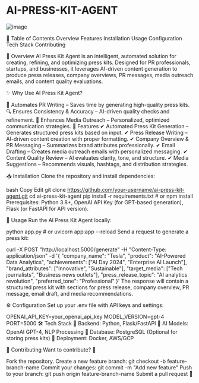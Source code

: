 # AI-PRESS-KIT-AGENT
![image](https://github.com/user-attachments/assets/092ec9ad-3d3a-4aba-9076-699ee9a0e919)

📌 Table of Contents
Overview
Features
Installation
Usage
Configuration
Tech Stack
Contributing

🔹 Overview
AI Press Kit Agent is an intelligent, automated solution for creating, refining, and optimizing press kits. Designed for PR professionals, startups, and businesses, it leverages AI-driven content generation to produce press releases, company overviews, PR messages, media outreach emails, and content quality evaluations.

✨ Why Use AI Press Kit Agent?

📢 Automates PR Writing – Saves time by generating high-quality press kits.
🔍 Ensures Consistency & Accuracy – AI-driven quality checks and refinement.
🚀 Enhances Media Outreach – Personalized, optimized communication strategies.
🚀 Features
✔ Automated Press Kit Generation – Generates structured press kits based on input.
✔ Press Release Writing – AI-driven content creation with proper formatting.
✔ Company Overview & PR Messaging – Summarizes brand attributes professionally.
✔ Email Drafting – Creates media outreach emails with personalized messaging.
✔ Content Quality Review – AI evaluates clarity, tone, and structure.
✔ Media Suggestions – Recommends visuals, hashtags, and distribution strategies.

📥 Installation
Clone the repository and install dependencies:

bash
Copy
Edit
git clone https://github.com/your-username/ai-press-kit-agent.git
cd ai-press-kit-agent
pip install -r requirements.txt  # or npm install
Prerequisites: Python 3.8+, OpenAI API Key (for GPT-based generation), Flask (or FastAPI for API version).

📌 Usage
Run the AI Press Kit Agent locally:


python app.py  # or uvicorn app:app --reload
Send a request to generate a press kit:


curl -X POST "http://localhost:5000/generate" -H "Content-Type: application/json" -d '{
  "company_name": "Tesla",
  "product": "AI-Powered Data Analytics",
  "achievements": ["AI Day 2024", "Enterprise AI Launch"],
  "brand_attributes": ["Innovative", "Sustainable"],
  "target_media": ["Tech journalists", "Business news outlets"],
  "press_release_topic": "AI analytics revolution",
  "preferred_tone": "Professional"
}'
The response will contain a structured press kit with sections for press release, company overview, PR message, email draft, and media recommendations.

⚙ Configuration
Set up your .env file with API keys and settings:


OPENAI_API_KEY=your_openai_api_key
MODEL_VERSION=gpt-4
PORT=5000
🛠 Tech Stack
🔹 Backend: Python, Flask/FastAPI
🔹 AI Models: OpenAI GPT-4, NLP Processing
🔹 Database: PostgreSQL (Optional for storing press kits)
🔹 Deployment: Docker, AWS/GCP

📝 Contributing
Want to contribute? 🚀

Fork the repository.
Create a new feature branch: git checkout -b feature-branch-name
Commit your changes: git commit -m "Add new feature"
Push to your branch: git push origin feature-branch-name
Submit a pull request 🚀

